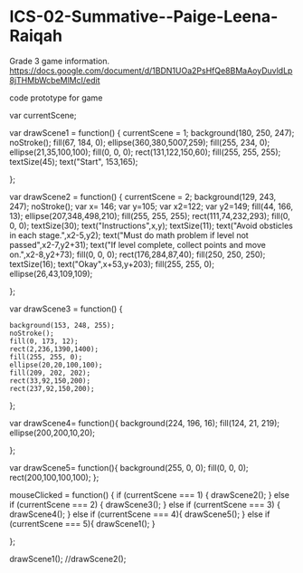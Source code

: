 # ICS-02-Summative--Paige-Leena-Raiqah
Grade 3 game information.
https://docs.google.com/document/d/1BDN1UOa2PsHfQe8BMaAoyDuvldLp8jTHMbWcbeMlMcI/edit

code prototype for game

var currentScene;

var drawScene1 = function() {
    currentScene = 1;
    background(180, 250, 247);
    noStroke();
    fill(67, 184, 0);
    ellipse(360,380,5007,259);
    fill(255, 234, 0);
    ellipse(21,35,100,100);
    fill(0, 0, 0);
    rect(131,122,150,60);
    fill(255, 255, 255);
    textSize(45);
    text("Start", 153,165);
    
   
};

var drawScene2 = function() {
    currentScene = 2;
      background(129, 243, 247);
noStroke();
var x= 146;
var y=105;
var x2=122;
var y2=149;
fill(44, 166, 13);
ellipse(207,348,498,210);
fill(255, 255, 255);
rect(111,74,232,293);
fill(0, 0, 0);
textSize(30);
text("Instructions",x,y);
textSize(11);
text("Avoid obsticles in each stage.",x2-5,y2);
text("Must do math problem if level not passed",x2-7,y2+31);
text("If level complete, collect points and move on.",x2-8,y2+73);
fill(0, 0, 0);
rect(176,284,87,40);
fill(250, 250, 250);
textSize(16);
text("Okay",x+53,y+203);
fill(255, 255, 0);
ellipse(26,43,109,109);

};

var drawScene3 = function() {
    
    background(153, 248, 255);
    noStroke();
    fill(0, 173, 12);
    rect(2,236,1390,1400);
    fill(255, 255, 0);
    ellipse(20,20,100,100);
    fill(209, 202, 202);
    rect(33,92,150,200);
    rect(237,92,150,200);

    
};

var drawScene4= function(){
    background(224, 196, 16);
    fill(124, 21, 219);
    ellipse(200,200,10,20);
   
};

var drawScene5= function(){
    background(255, 0, 0);
    fill(0, 0, 0);
    rect(200,100,100,100);
};

mouseClicked = function() {
    if (currentScene === 1) {
        drawScene2();
    } else if (currentScene === 2) {
        drawScene3();
    } else if (currentScene === 3) {
        drawScene4();
    } else if (currentScene === 4){
        drawScene5();
    } else if (currentScene === 5){
        drawScene1();
    }
     
};

drawScene1();
//drawScene2();
